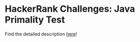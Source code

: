 # HackerRank Challenges: Java Primality Test

Find the detailed description [here](https://www.hackerrank.com/challenges/java-primality-test/problem)!